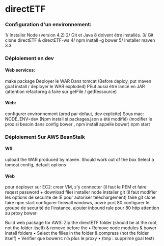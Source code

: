 # directETF

### Configuration d'un environnement:
1/ Installer Node (version 4.2)
2/ Git et Java 8 doivent être installés.
3/ Git clone directETF & directETF-ws
4/ npm install -g bower
5/ Installer maven 3.3

### Déploiement en dev

#### Web services:
make package
Deployer le WAR Dans tomcat (Before deploy, put maven goal install / deployer le WAR exploded)
PEut aussi être lancé en JAR (attention refactorng à faire sur getFile / getRessource)

#### Web:
configurer environnement (prod par defaut, dev explicite)
Sous mac:
NODE_ENV=dev
(Npm install si packages.json a été modifié)
(modifier le prox si besoin dans config bower , npm install appelle bower)
npm start

### Déploiement Sur AWS BeanStalk

#### WS
upload the WAR produced by maven. Should work out of the box
Select a tomcat config, default options

#### Web
pour deployer sur EC2:
creer VM, s'y connecter (il faut le PEM et faire reqest password + 
download file)
installer node
installer git (il faut modifier les options de securite de IE pour 
autoriser telechargement)
faire git clone
faire npm start
configurer firewall windows, ouvrir port 80
configurer le groupe de securité de l'instance, ajouter inbound rule 
pour 80 http
attention au proxy bower

Build web package for AWS:
Zip the directETF folder (should be at the root, not the folder itself) & remove before the
•         Remove node modules & bower install folders
•         Select the fliles in the folder & compress (not the folder itself)
•         Verifier que bowerrc n’a plus le proxy
•         (tmp : supprimé goal test)
